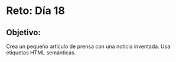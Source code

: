 # Reto: Día 18

## Objetivo:
Crea un pequeño artículo de prensa con una noticia inventada. Usa etiquetas HTML semánticas.